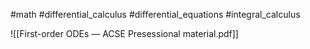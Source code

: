 #math #differential_calculus #differential_equations #integral_calculus 

![[First-order ODEs — ACSE Presessional material.pdf]]